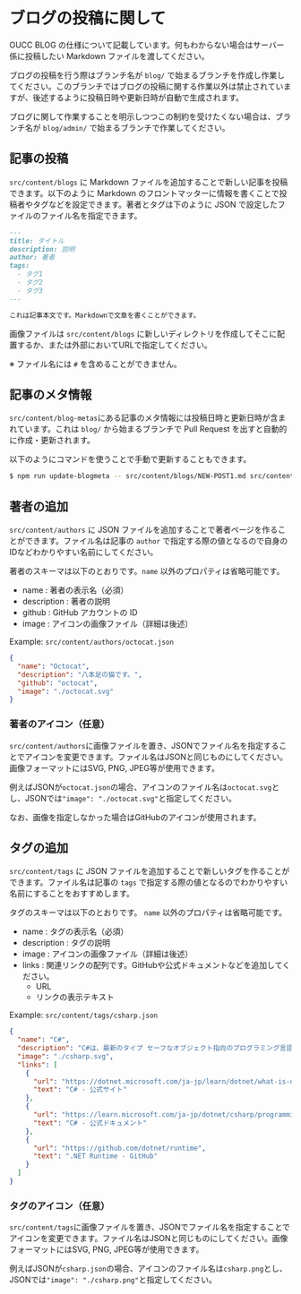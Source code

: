 # ブログの投稿に関して

OUCC BLOG の仕様について記載しています。何もわからない場合はサーバー係に投稿したい Markdown ファイルを渡してください。

ブログの投稿を行う際はブランチ名が `blog/` で始まるブランチを作成し作業してください。このブランチではブログの投稿に関する作業以外は禁止されていますが、後述するように投稿日時や更新日時が自動で生成されます。

ブログに関して作業することを明示しつつこの制約を受けたくない場合は、ブランチ名が `blog/admin/` で始まるブランチで作業してください。

## 記事の投稿

`src/content/blogs` に Markdown ファイルを追加することで新しい記事を投稿できます。以下のように Markdown のフロントマッターに情報を書くことで投稿者やタグなどを設定できます。著者とタグは下のように JSON で設定したファイルのファイル名を指定できます。

```md
---
title: タイトル
description: 説明
author: 著者
tags:
  - タグ1
  - タグ2
  - タグ3
---

これは記事本文です。Markdownで文章を書くことができます。
```

画像ファイルは `src/content/blogs` に新しいディレクトリを作成してそこに配置するか、または外部においてURLで指定してください。

※ ファイル名には `#` を含めることができません。

## 記事のメタ情報

`src/content/blog-metas`にある記事のメタ情報には投稿日時と更新日時が含まれています。これは `blog/` から始まるブランチで Pull Request を出すと自動的に作成・更新されます。

以下のようにコマンドを使うことで手動で更新することもできます。

```bash
$ npm run update-blogmeta -- src/content/blogs/NEW-POST1.md src/content/blogs/NEW-POST2.md
```

## 著者の追加

`src/content/authors` に JSON ファイルを追加することで著者ページを作ることができます。ファイル名は記事の `author` で指定する際の値となるので自身のIDなどわかりやすい名前にしてください。

著者のスキーマは以下のとおりです。`name` 以外のプロパティは省略可能です。

- name : 著者の表示名（必須）
- description : 著者の説明
- github : GitHub アカウントの ID
- image : アイコンの画像ファイル（詳細は後述）

Example: `src/content/authors/octocat.json`

```json
{
  "name": "Octocat",
  "description": "八本足の猫です。",
  "github": "octocat",
  "image": "./octocat.svg"
}
```

### 著者のアイコン（任意）

`src/content/authors`に画像ファイルを置き、JSONでファイル名を指定することでアイコンを変更できます。ファイル名はJSONと同じものにしてください。画像フォーマットにはSVG, PNG, JPEG等が使用できます。

例えばJSONが`octocat.json`の場合、アイコンのファイル名は`octocat.svg`とし、JSONでは`"image": "./octocat.svg"`と指定してください。

なお、画像を指定しなかった場合はGitHubのアイコンが使用されます。

## タグの追加

`src/content/tags` に JSON ファイルを追加することで新しいタグを作ることができます。ファイル名は記事の `tags` で指定する際の値となるのでわかりやすい名前にすることをおすすめします。

タグのスキーマは以下のとおりです。 `name` 以外のプロパティは省略可能です。

- name : タグの表示名（必須）
- description : タグの説明
- image : アイコンの画像ファイル（詳細は後述）
- links : 関連リンクの配列です。GitHubや公式ドキュメントなどを追加してください。
  - URL
  - リンクの表示テキスト

Example: `src/content/tags/csharp.json`

```json
{
  "name": "C#",
  "description": "C#は、最新のタイプ セーフなオブジェクト指向のプログラミング言語です。 開発者は C# を使用することにより、.NET で稼働する、安全かつ堅牢な多くの種類のアプリケーションを構築できます。",
  "image": "./csharp.svg",
  "links": [
    {
      "url": "https://dotnet.microsoft.com/ja-jp/learn/dotnet/what-is-dotnet",
      "text": "C# - 公式サイト"
    },
    {
      "url": "https://learn.microsoft.com/ja-jp/dotnet/csharp/programming-guide/",
      "text": "C# - 公式ドキュメント"
    },
    {
      "url": "https://github.com/dotnet/runtime",
      "text": ".NET Runtime - GitHub"
    }
  ]
}
```

### タグのアイコン（任意）

`src/content/tags`に画像ファイルを置き、JSONでファイル名を指定することでアイコンを変更できます。ファイル名はJSONと同じものにしてください。画像フォーマットにはSVG, PNG, JPEG等が使用できます。

例えばJSONが`csharp.json`の場合、アイコンのファイル名は`csharp.png`とし、JSONでは`"image": "./csharp.png"`と指定してください。
